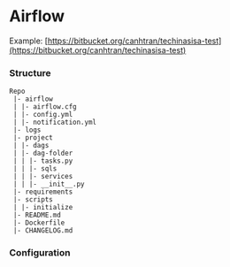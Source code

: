 # Airflow

Example: [https://bitbucket.org/canhtran/techinasisa-test](https://bitbucket.org/canhtran/techinasisa-test)

### Structure

```
Repo
 |- airflow
 | |- airflow.cfg
 | |- config.yml
 | |- notification.yml
 |- logs
 |- project
 | |- dags
 | |- dag-folder
 | | |- tasks.py
 | | |- sqls
 | | |- services
 | | |- __init__.py
 |- requirements
 |- scripts
 | |- initialize
 |- README.md
 |- Dockerfile
 |- CHANGELOG.md

```

### Configuration

